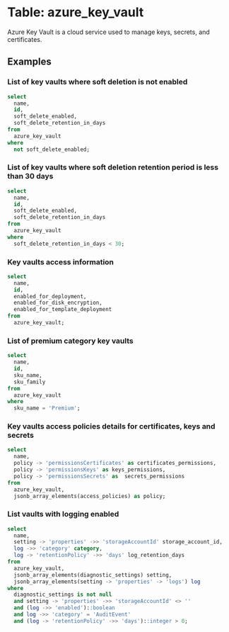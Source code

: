 # Table: azure_key_vault

Azure Key Vault is a cloud service used to manage keys, secrets, and certificates.

## Examples

### List of key vaults where soft deletion is not enabled

```sql
select
  name,
  id,
  soft_delete_enabled,
  soft_delete_retention_in_days
from
  azure_key_vault
where
  not soft_delete_enabled;
```


### List of key vaults where soft deletion retention period is less than 30 days

```sql
select
  name,
  id,
  soft_delete_enabled,
  soft_delete_retention_in_days
from
  azure_key_vault
where
  soft_delete_retention_in_days < 30;
```


### Key vaults access information

```sql
select
  name,
  id,
  enabled_for_deployment,
  enabled_for_disk_encryption,
  enabled_for_template_deployment
from
  azure_key_vault;
```


### List of premium category key vaults

```sql
select
  name,
  id,
  sku_name,
  sku_family
from
  azure_key_vault
where
  sku_name = 'Premium';
```


### Key vaults access policies details for certificates, keys and secrets

```sql
select
  name,
  policy -> 'permissionsCertificates' as certificates_permissions,
  policy -> 'permissionsKeys' as keys_permissions,
  policy -> 'permissionsSecrets' as  secrets_permissions
from
  azure_key_vault,
  jsonb_array_elements(access_policies) as policy;
```


### List vaults with logging enabled

```sql
select
  name,
  setting -> 'properties' ->> 'storageAccountId' storage_account_id,
  log ->> 'category' category,
  log -> 'retentionPolicy' ->> 'days' log_retention_days
from
  azure_key_vault,
  jsonb_array_elements(diagnostic_settings) setting,
  jsonb_array_elements(setting -> 'properties' -> 'logs') log
where
  diagnostic_settings is not null
  and setting -> 'properties' ->> 'storageAccountId' <> ''
  and (log ->> 'enabled')::boolean
  and log ->> 'category' = 'AuditEvent'
  and (log -> 'retentionPolicy' ->> 'days')::integer > 0;
```
